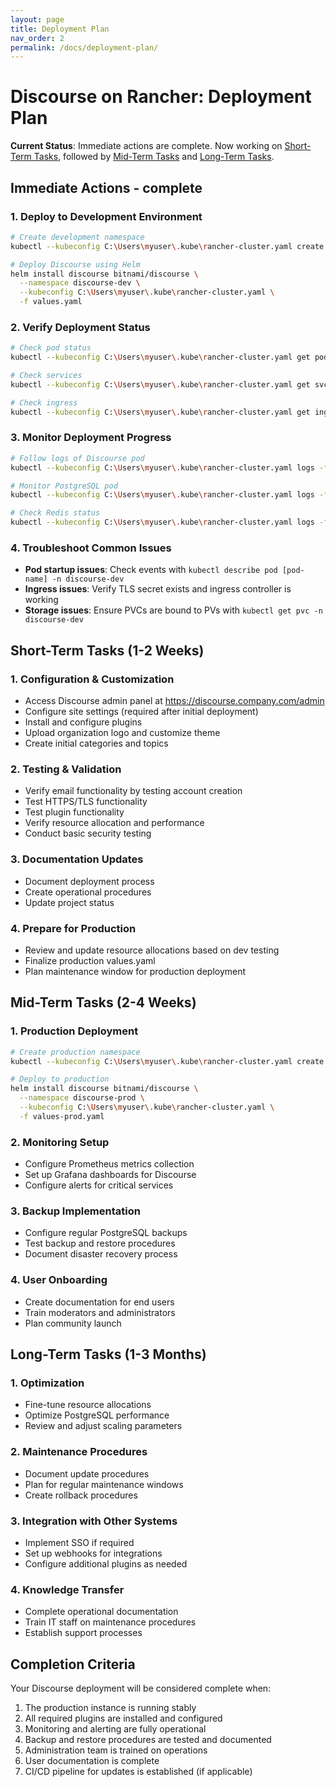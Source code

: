 ```yaml
---
layout: page
title: Deployment Plan
nav_order: 2
permalink: /docs/deployment-plan/
---
```


# Discourse on Rancher: Deployment Plan

**Current Status**: Immediate actions are complete. Now working on [Short-Term Tasks](#short-term-tasks-1-2-weeks), followed by [Mid-Term Tasks](#mid-term-tasks-2-4-weeks) and [Long-Term Tasks](#long-term-tasks-1-3-months).

## Immediate Actions - complete

### 1. Deploy to Development Environment
```bash
# Create development namespace
kubectl --kubeconfig C:\Users\myuser\.kube\rancher-cluster.yaml create namespace discourse-dev

# Deploy Discourse using Helm
helm install discourse bitnami/discourse \
  --namespace discourse-dev \
  --kubeconfig C:\Users\myuser\.kube\rancher-cluster.yaml \
  -f values.yaml
```

### 2. Verify Deployment Status 
```bash
# Check pod status
kubectl --kubeconfig C:\Users\myuser\.kube\rancher-cluster.yaml get pods -n discourse-dev

# Check services
kubectl --kubeconfig C:\Users\myuser\.kube\rancher-cluster.yaml get svc -n discourse-dev

# Check ingress
kubectl --kubeconfig C:\Users\myuser\.kube\rancher-cluster.yaml get ingress -n discourse-dev
```

### 3. Monitor Deployment Progress
```bash
# Follow logs of Discourse pod
kubectl --kubeconfig C:\Users\myuser\.kube\rancher-cluster.yaml logs -f deployment/discourse -n discourse-dev

# Monitor PostgreSQL pod
kubectl --kubeconfig C:\Users\myuser\.kube\rancher-cluster.yaml logs -f statefulset/discourse-postgresql-0 -n discourse-dev

# Check Redis status
kubectl --kubeconfig C:\Users\myuser\.kube\rancher-cluster.yaml logs -f statefulset/discourse-redis-master-0 -n discourse-dev
```

### 4. Troubleshoot Common Issues
- **Pod startup issues**: Check events with `kubectl describe pod [pod-name] -n discourse-dev`
- **Ingress issues**: Verify TLS secret exists and ingress controller is working
- **Storage issues**: Ensure PVCs are bound to PVs with `kubectl get pvc -n discourse-dev`

## Short-Term Tasks (1-2 Weeks)

### 1. Configuration & Customization
- Access Discourse admin panel at https://discourse.company.com/admin
- Configure site settings (required after initial deployment)
- Install and configure plugins
- Upload organization logo and customize theme
- Create initial categories and topics

### 2. Testing & Validation
- Verify email functionality by testing account creation
- Test HTTPS/TLS functionality
- Test plugin functionality
- Verify resource allocation and performance
- Conduct basic security testing

### 3. Documentation Updates
- Document deployment process
- Create operational procedures
- Update project status

### 4. Prepare for Production
- Review and update resource allocations based on dev testing
- Finalize production values.yaml
- Plan maintenance window for production deployment

## Mid-Term Tasks (2-4 Weeks)

### 1. Production Deployment
```bash
# Create production namespace
kubectl --kubeconfig C:\Users\myuser\.kube\rancher-cluster.yaml create namespace discourse-prod

# Deploy to production
helm install discourse bitnami/discourse \
  --namespace discourse-prod \
  --kubeconfig C:\Users\myuser\.kube\rancher-cluster.yaml \
  -f values-prod.yaml
```

### 2. Monitoring Setup
- Configure Prometheus metrics collection
- Set up Grafana dashboards for Discourse
- Configure alerts for critical services

### 3. Backup Implementation
- Configure regular PostgreSQL backups
- Test backup and restore procedures
- Document disaster recovery process

### 4. User Onboarding
- Create documentation for end users
- Train moderators and administrators
- Plan community launch

## Long-Term Tasks (1-3 Months)

### 1. Optimization
- Fine-tune resource allocations
- Optimize PostgreSQL performance
- Review and adjust scaling parameters

### 2. Maintenance Procedures
- Document update procedures
- Plan for regular maintenance windows
- Create rollback procedures

### 3. Integration with Other Systems
- Implement SSO if required
- Set up webhooks for integrations
- Configure additional plugins as needed

### 4. Knowledge Transfer
- Complete operational documentation
- Train IT staff on maintenance procedures
- Establish support processes

## Completion Criteria

Your Discourse deployment will be considered complete when:

1. The production instance is running stably
2. All required plugins are installed and configured
3. Monitoring and alerting are fully operational
4. Backup and restore procedures are tested and documented
5. Administration team is trained on operations
6. User documentation is complete
7. CI/CD pipeline for updates is established (if applicable)